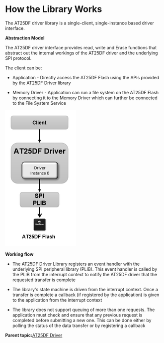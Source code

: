 # How the Library Works

The AT25DF driver library is a single-client, single-instance based driver interface.

**Abstraction Model**

The AT25DF driver interface provides read, write and Erase functions that abstract out the internal workings of the AT25DF driver and the underlying SPI protocol.

The client can be:

-   Application - Directly access the AT25DF Flash using the APIs provided by the AT25DF Driver library

-   Memory Driver - Application can run a file system on the AT25DF Flash by connecting it to the Memory Driver which can further be connected to the File System Service


![drv_at25df_abstraction_model](GUID-87C9CFE2-03DF-492A-B63F-DCED0C0498F5-low.png)

**Working flow**

-   The AT25DF Driver Library registers an event handler with the underlying SPI peripheral library \(PLIB\). This event handler is called by the PLIB from the interrupt context to notify the AT25DF driver that the requested transfer is complete

-   The library's state machine is driven from the interrupt context. Once a transfer is complete a callback \(if registered by the application\) is given to the application from the interrupt context

-   The library does not support queuing of more than one requests. The application must check and ensure that any previous request is completed before submitting a new one. This can be done either by polling the status of the data transfer or by registering a callback


**Parent topic:**[AT25DF Driver](GUID-474B546B-7629-40E2-AF5A-F6A6146CE8DE.md)

